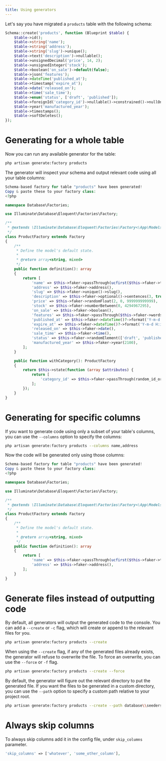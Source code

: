 ```yaml
---
title: Using generators
---
```


Let's say you have migrated a `products` table with the following schema:

```php
Schema::create('products', function (Blueprint $table) {
    $table->id();
    $table->string('name');
    $table->string('address');
    $table->string('slug')->unique();
    $table->text('description')->nullable();
    $table->unsignedDecimal('price', 14, 2);
    $table->unsignedInteger('stock');
    $table->boolean('on_sale')->default(false);
    $table->json('features');
    $table->dateTime('published_at');
    $table->timestamp('expire_at');
    $table->date('released_on');
    $table->time('sale_time');
    $table->enum('status', ['draft', 'published']);
    $table->foreignId('category_id')->nullable()->constrained()->nullOnDelete();
    $table->year('manufactured_year');
    $table->timestamps();
    $table->softDeletes();
});
```

# Generating for a whole table

Now you can run any available generator for the table:

```bash
php artisan generate:factory products
```

The generator will inspect your schema and output relevant code using all your table columns:

```php
Schema-based factory for table "products" have been generated!
Copy & paste these to your factory class:
<?php

namespace Database\Factories;

use Illuminate\Database\Eloquent\Factories\Factory;

/**
 * @extends \Illuminate\Database\Eloquent\Factories\Factory<\App\Models\Product>
 */
class ProductFactory extends Factory
{
    /**
     * Define the model's default state.
     *
     * @return array<string, mixed>
     */
    public function definition(): array
    {
        return [
            'name' => $this->faker->passThrough(ucfirst($this->faker->text(255))),
            'address' => $this->faker->address(),
            'slug' => $this->faker->unique()->slug(),
            'description' => $this->faker->optional()->sentences(3, true),
            'price' => $this->faker->randomFloat(2, 0, 999999999999),
            'stock' => $this->faker->numberBetween(0, 4294967295),
            'on_sale' => $this->faker->boolean(),
            'features' => $this->faker->passThrough($this->faker->words()),
            'published_at' => $this->faker->dateTime()?->format('Y-m-d H:i'),
            'expire_at' => $this->faker->dateTime()?->format('Y-m-d H:i'),
            'released_on' => $this->faker->date(),
            'sale_time' => $this->faker->time(),
            'status' => $this->faker->randomElement(['draft', 'published']),
            'manufactured_year' => $this->faker->year(2100),
        ];
    }

    public function withCategory(): ProductFactory
    {
        return $this->state(function (array $attributes) {
            return [
                'category_id' => $this->faker->passThrough(random_id_or_generate(\App\Models\Category::class, 'id')),
            ];
        });
    }
}
```

# Generating for specific columns

If you want to generate code using only a subset of your table's columns, you can use the `--columns` option to specify the columns:

```bash
php artisan generate:factory products --columns name,address
```

Now the code will be generated only using those columns:

```php
Schema-based factory for table "products" have been generated!
Copy & paste these to your factory class:
<?php

namespace Database\Factories;

use Illuminate\Database\Eloquent\Factories\Factory;

/**
 * @extends \Illuminate\Database\Eloquent\Factories\Factory<\App\Models\Product>
 */
class ProductFactory extends Factory
{
    /**
     * Define the model's default state.
     *
     * @return array<string, mixed>
     */
    public function definition(): array
    {
        return [
            'name' => $this->faker->passThrough(ucfirst($this->faker->text(255))),
            'address' => $this->faker->address(),
        ];
    }
}
```

# Generate files instead of outputting code

By default, all generators will output the generated code to the console. You can add a `--create` or `-c` flag, which will create or append to the relevant files for you.

```bash
php artisan generate:factory products --create
```

When using the `--create` flag, if any of the generated files already exists, the generator will refuse to overwrite the file. To force an overwrite, you can use the `--force` or `-f` flag.

```bash
php artisan generate:factory products --create --force
```

By default, the generator will figure out the relevant directory to put the generated file. If you want the files to be generated in a custom directory, you can use the `--path` option to specify a custom path relative to your project root.

```bash
php artisan generate:factory products --create --path database\\seeders
```

# Always skip columns

To always skip columns add it in the config file, under `skip_columns` parameter.

```php
'skip_columns' => ['whatever', 'some_other_column'],
```
